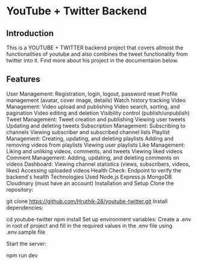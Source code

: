 # YouTube + Twitter Backend
## Introduction
This is a YOUTUBE + TWITTER backend project that covers allmost the functionalities of youtube and also combines the tweet functionality from twitter into it. Find more about his project in the documentaion below.


## Features
User Management:
Registration, login, logout, password reset
Profile management (avatar, cover image, details)
Watch history tracking
Video Management:
Video upload and publishing
Video search, sorting, and pagination
Video editing and deletion
Visibility control (publish/unpublish)
Tweet Management:
Tweet creation and publishing
Viewing user tweets
Updating and deleting tweets
Subscription Management:
Subscribing to channels
Viewing subscriber and subscribed channel lists
Playlist Management:
Creating, updating, and deleting playlists
Adding and removing videos from playlists
Viewing user playlists
Like Management:
Liking and unliking videos, comments, and tweets
Viewing liked videos
Comment Management:
Adding, updating, and deleting comments on videos
Dashboard:
Viewing channel statistics (views, subscribers, videos, likes)
Accessing uploaded videos
Health Check:
Endpoint to verify the backend's health
Technologies Used
Node.js
Express.js
MongoDB
Cloudinary (must have an account)
Installation and Setup
Clone the repository:

git clone https://github.com/Hruthik-28/youtube-twitter.git
Install dependencies:

cd youtube-twitter
npm install
Set up environment variables: Create a .env in root of project and fill in the required values in the .env file using .env.sample file

Start the server:

npm run dev
